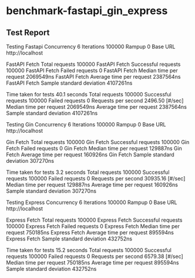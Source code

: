 # benchmark-fastapi_gin_express

## Test Report
Testing Fastapi
Concurrency 6
Iterations 100000
Rampup 0
Base URL http://localhost


FastAPI Fetch             Total requests            100000
FastAPI Fetch             Successful requests       100000
FastAPI Fetch             Failed requests           0
FastAPI Fetch             Median time per request   2069549ns
FastAPI Fetch             Average time per request  2387564ns
FastAPI Fetch             Sample standard deviation 4107261ns

Time taken for tests      40.1 seconds
Total requests            100000
Successful requests       100000
Failed requests           0
Requests per second       2496.50 [#/sec]
Median time per request   2069549ns
Average time per request  2387564ns
Sample standard deviation 4107261ns
 
Testing Gin
Concurrency 6
Iterations 100000
Rampup 0
Base URL http://localhost


Gin Fetch                 Total requests            100000
Gin Fetch                 Successful requests       100000
Gin Fetch                 Failed requests           0
Gin Fetch                 Median time per request   129887ns
Gin Fetch                 Average time per request  160926ns
Gin Fetch                 Sample standard deviation 307270ns

Time taken for tests      3.2 seconds
Total requests            100000
Successful requests       100000
Failed requests           0
Requests per second       30935.16 [#/sec]
Median time per request   129887ns
Average time per request  160926ns
Sample standard deviation 307270ns
 
Testing Express
Concurrency 6
Iterations 100000
Rampup 0
Base URL http://localhost


Express Fetch             Total requests            100000
Express Fetch             Successful requests       100000
Express Fetch             Failed requests           0
Express Fetch             Median time per request   750185ns
Express Fetch             Average time per request  895594ns
Express Fetch             Sample standard deviation 432752ns

Time taken for tests      15.2 seconds
Total requests            100000
Successful requests       100000
Failed requests           0
Requests per second       6579.38 [#/sec]
Median time per request   750185ns
Average time per request  895594ns
Sample standard deviation 432752ns

